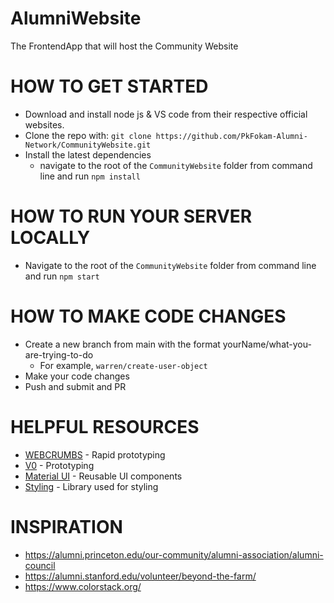 # AlumniWebsite
The FrontendApp that will host the Community Website

# HOW TO GET STARTED
- Download and install node js & VS code from their respective official websites.
- Clone the repo with: `git clone https://github.com/PkFokam-Alumni-Network/CommunityWebsite.git`
- Install the latest dependencies
  - navigate to the root of the `CommunityWebsite` folder from command line and run `npm install`

# HOW TO RUN YOUR SERVER LOCALLY
- Navigate to the root of the `CommunityWebsite` folder from command line and run `npm start`

# HOW TO MAKE CODE CHANGES
- Create a new branch from main with the format yourName/what-you-are-trying-to-do
  - For example, `warren/create-user-object`
- Make your code changes
- Push and submit and PR

# HELPFUL RESOURCES
- [WEBCRUMBS](https://tools.webcrumbs.org/frontend-ai) - Rapid prototyping
- [V0](https://v0.dev/chat/) - Prototyping
- [Material UI](https://mui.com/material-ui/getting-started/) - Reusable UI components
- [Styling](https://v3.tailwindcss.com/docs/guides/create-react-app) - Library used for styling

# INSPIRATION
- https://alumni.princeton.edu/our-community/alumni-association/alumni-council
- https://alumni.stanford.edu/volunteer/beyond-the-farm/
- https://www.colorstack.org/
